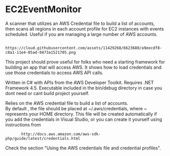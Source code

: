 # EC2EventMonitor
A scanner that utilizes an AWS Credential file to build a list of accounts, then scans all regions in each account profile for EC2 instances with events scheduled. Useful if you are managing a large number of AWS accounts.

           https://cloud.githubusercontent.com/assets/11429268/6623680/a9eecdf8-c8a1-11e4-85ad-0473a1521705.png

This project should prove useful for folks who need a starting framework for building an app that will access AWS.  It shows how to load credentials and use those credentials to access AWS API calls.

Written in C# with APIs from the AWS Developer Toolkit.  Requires .NET Framework 4.5.  Executable included in the bin/debug directory in case you dont need or cant build project yourself.

Relies on the AWS credential file to build a list of accounts.  
By default , the file should be placed at ~/.aws/credentials, where ~ represents your HOME directory.
This file will be created automatically if you add the credentials in Visual Studio,  or you can create it yourself using instructions from 

           http://docs.aws.amazon.com/aws-sdk-php/guide/latest/credentials.html

Check the section "Using the AWS credentials file and credential profiles".
